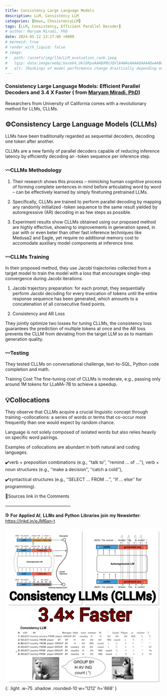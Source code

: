 ```yaml
---
title: Consistency Large Language Models
description: LLM, Consistency LLM
categories: [News, ChosistencyLLM]
tags: [LLM, Consistency, Efficient Parallel Decoder]
# author: Maryam Miradi, PhD
date: 2024-05-12 13:27:00 +0800
# mermaid: true
# render_with_liquid: false
# image:
#   path: /assets/img/llm/LLM_evaluation_rank.jpeg
#   lqip: data:image/webp;base64,UklGRpoAAABXRUJQVlA4WAoAAAAQAAAADwAABwAAQUxQSDIAAAARL0AmbZurmr57yyIiqE8oiG0bejIYEQTgqiDA9vqnsUSI6H+oAERp2HZ65qP/VIAWAFZQOCBCAAAA8AEAnQEqEAAIAAVAfCWkAALp8sF8rgRgAP7o9FDvMCkMde9PK7euH5M1m6VWoDXf2FkP3BqV0ZYbO6NA/VFIAAAA
#   alt: [Rankings of model performance change drastically depending on which LLM is used as the judge on KILT-NQ]
---
```



### Consistency Large Language Models: Efficient Parallel Decoders and 3.4 X Faster ( from [Maryam Miradi, PhD](https://www.linkedin.com/in/maryammiradi/))


Researchers from University of California comes with a revolutionary method for LLMs, CLLMs.


## ⚙️Consistency Large Language Models (CLLMs)

LLMs have been traditionally regarded as sequential decoders, decoding one token after another.

CLLMs are a new family of parallel decoders capable of reducing inference latency by efficiently decoding an -token sequence per inference step. 

### 〰️CLLMs Methodology 

1. Their research shows this process – mimicking human cognitive process of forming complete sentences in mind before articulating word by word – can be effectively learned by simply finetuning pretrained LLMs.

2. Specifically, CLLMs are trained to perform parallel decoding by mapping any randomly initialized -token sequence to the same result yielded by autoregressive (AR) decoding in as few steps as possible.

3. Experiment results show CLLMs obtained using our proposed method are highly effective, showing to improvements in generation speed, in par with or even beter than other fast inference techniques like Medusa2 and Eagle, yet require no additional memory cost to accomodate auxiliary model components at inference time.

### 〰️CLLMs Training

In their proposed method, they use Jacobi trajectories collected from a target model to train the model with a loss that encourages single-step convergence during Jacobi iterations.

1. Jacobi trajectory preparation: 
for each prompt, they sequentially perform Jacobi decoding for every truncation of tokens until the entire response sequence has been generated, which amounts to a concatenation of all consecutive fixed points.

2. Consistency and AR Loss

They jointly optimize two losses for tuning CLLMs, the consistency loss guarantees the prediction of multiple tokens at once and the AR loss prevents the CLLM from deviating from the target LLM so as to maintain generation quality.

### 〰️Testing

They tested CLLMs on conversational challenge, text-to-SQL, Python code completion and math.

Training Cost
The fine-tuning cost of CLLMs is moderate, e.g., passing only around 1M tokens for LLaMA-7B to achieve a speedup.

## 💡Collocations

They observe that CLLMs acquire a crucial linguistic concept through training –collocations: a series of words or terms that co-occur more frequently than one would expect by random chance. 

Language is not solely composed of isolated words but also relies heavily on specific word pairings. 

Examples of collocations are abundant in both natural and coding languages. 

✔️verb + preposition combinations (e.g., ‘’talk to’’, ‘‘remind … of …’’), verb + noun structures (e.g., ‘‘make a decision’’, ‘‘catch a cold’’),

✔️syntactical structures (e.g., ‘‘SELECT … FROM …’’, ‘‘if … else’’ for programming).

🔗Sources link in the Comments 

———————————————

⭆ 𝐅𝐨𝐫 𝐀𝐩𝐩𝐥𝐢𝐞𝐝 𝐀𝐈, 𝐋𝐋𝐌𝐬 𝐚𝐧𝐝 𝐏𝐲𝐭𝐡𝐨𝐧 𝐋𝐢𝐛𝐫𝐚𝐫𝐢𝐞𝐬 𝐣𝐨𝐢𝐧 𝐦𝐲 𝐍𝐞𝐰𝐬𝐥𝐞𝐭𝐭𝐞𝐫: <https://lnkd.in/eJM6an-t>


![ Faster Consistency LLM  ](/assets/img/news/Faster-Consistency-LLM.jpeg){: .light .w-75 .shadow .rounded-10 w='1212' h='668' }